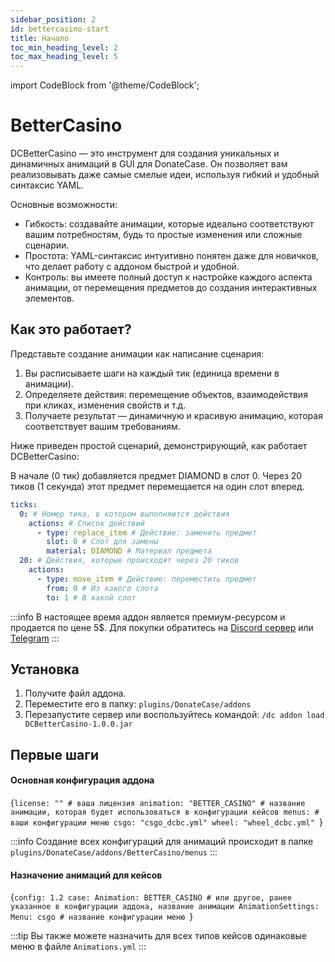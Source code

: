 ```yaml
---
sidebar_position: 2
id: bettercasino-start
title: Начало
toc_min_heading_level: 2
toc_max_heading_level: 5
---
```


import CodeBlock from '@theme/CodeBlock';

# BetterCasino
DCBetterCasino — это инструмент для создания уникальных и динамичных анимаций в GUI для DonateCase. Он позволяет вам реализовывать даже самые смелые идеи, используя гибкий и удобный синтаксис YAML.

Основные возможности:
- Гибкость: создавайте анимации, которые идеально соответствуют вашим потребностям, будь то простые изменения или сложные сценарии.
- Простота: YAML-синтаксис интуитивно понятен даже для новичков, что делает работу с аддоном быстрой и удобной.
- Контроль: вы имеете полный доступ к настройке каждого аспекта анимации, от перемещения предметов до создания интерактивных элементов.

## Как это работает?
Представьте создание анимации как написание сценария:

1. Вы расписываете шаги на каждый тик (единица времени в анимации).
2. Определяете действия: перемещение объектов, взаимодействия при кликах, изменения свойств и т.д.
3. Получаете результат — динамичную и красивую анимацию, которая соответствует вашим требованиям.

Ниже приведен простой сценарий, демонстрирующий, как работает DCBetterCasino:

В начале (0 тик) добавляется предмет DIAMOND в слот 0.
Через 20 тиков (1 секунда) этот предмет перемещается на один слот вперед.
```yaml
ticks:
  0: # Номер тика, в котором выполняются действия
    actions: # Список действий
      - type: replace_item # Действие: заменить предмет
        slot: 0 # Слот для замены
        material: DIAMOND # Материал предмета
  20: # Действия, которые происходят через 20 тиков
    actions:
      - type: move_item # Действие: переместить предмет
        from: 0 # Из какого слота
        to: 1 # В какой слот
```

:::info
В настоящее время аддон является премиум-ресурсом и продается по цене 5$. Для покупки обратитесь на [Discord сервер](https://discord.gg/2syNtcKcgR) или [Telegram](https://t.me/jodexindustries)
:::

## Установка
1. Получите файл аддона.
2. Переместите его в папку: `plugins/DonateCase/addons`
3. Перезапустите сервер или воспользуйтесь командой: `/dc addon load DCBetterCasino-1.0.0.jar`

## Первые шаги

#### Основная конфигурация аддона

<CodeBlock
language="yaml"
title="plugins/DonateCase/addons/BetterCasino/config.yml">
{`license: "" # ваша лицензия
animation: "BETTER_CASINO" # название анимации, которая будет использоваться в конфигурации кейсов
menus: # ваши конфигурации меню
    csgo: "csgo_dcbc.yml"
    wheel: "wheel_dcbc.yml"
`}
</CodeBlock>

:::info
Создание всех конфигураций для анимаций происходит в папке `plugins/DonateCase/addons/BetterCasino/menus`
:::

#### Назначение анимаций для кейсов
<CodeBlock
language="yaml"
title="plugins/DonateCase/cases/case.yml">
{`config: 1.2
case:
    Animation: BETTER_CASINO # или другое, ранее указанное в конфигурации аддона, название анимации
    AnimationSettings:
        Menu: csgo # название конфигурации меню
`}
</CodeBlock>

:::tip
Вы также можете назначить для всех типов кейсов одинаковые меню в файле `Animations.yml`
:::